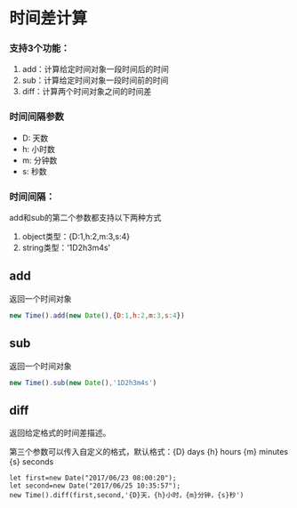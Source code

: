 # 时间差计算

### 支持3个功能：
1. add：计算给定时间对象一段时间后的时间
2. sub：计算给定时间对象一段时间前的时间
3. diff：计算两个时间对象之间的时间差

### 时间间隔参数
* D: 天数
* h: 小时数
* m: 分钟数
* s: 秒数

### 时间间隔：
add和sub的第二个参数都支持以下两种方式
1. object类型：{D:1,h:2,m:3,s:4}
2. string类型：'1D2h3m4s'

## add
返回一个时间对象
```js
new Time().add(new Date(),{D:1,h:2,m:3,s:4})
```
## sub
返回一个时间对象
```javascript
new Time().sub(new Date(),'1D2h3m4s')
```
## diff
返回给定格式的时间差描述。

第三个参数可以传入自定义的格式，默认格式：{D} days {h} hours {m} minutes {s} seconds
```ecmascript 6
let first=new Date("2017/06/23 08:00:20");
let second=new Date("2017/06/25 10:35:57");
new Time().diff(first,second,'{D}天，{h}小时，{m}分钟，{s}秒')
```